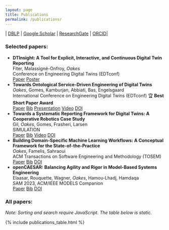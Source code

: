 ```yaml
---
layout: page
title: Publications
permalink: /publications/
---
```


| [DBLP](https://dblp.org/pid/147/8495.html) | [Google Scholar](https://scholar.google.ca/citations?user=x9H9H4QAAAAJ) | [ResearchGate](https://www.researchgate.net/profile/Bentley-Oakes) | [ORCID](https://orcid.org/0000-0001-7558-1434)|


### Selected papers:
<ul class="publications">

<li>
    <strong>DTInsight: A Tool for Explicit, Interactive, and Continuous Digital Twin Reporting</strong><br>
    Fiter, Malassigné-Onfroy, <em>Oakes</em><br>
    Conference on Engineering Digital Twins (EDTconf)<br>
    <a href="/assets/publications/Fiter2025 - DTInsight A Tool for Explicit, Interactive, and Continuous Digital Twin Reporting.pdf" class="paper" target="_blank" rel="noopener noreferrer">Paper</a>
    <a href="/assets/publications/Fiter2025 - DTInsight poster.pdf" class="poster" target="_blank" rel="noopener noreferrer">Poster</a>
</li>

  <li>
    <strong>Towards Ontological Service-Driven Engineering of Digital Twins</strong><br>
    <em>Oakes</em>, Gomes, Kamburjan, Abbiati, Bas, Engelsgaard<br>
    International Conference on Engineering Digital Twins (EDTconf) 🏆 <b>Best Short Paper Award</b><br>
    <a href="/assets/publications/Oakes2024-Towards_Ontological_Service-Driven_Engineering_of_Digital_Twins.pdf" class="paper" target="_blank" rel="noopener noreferrer">Paper</a>
    <a href="/assets/publications/bib/Oakes2024ServiceDriven.bib" class="bib" target="_blank" rel="noopener noreferrer">Bib</a>
    <a href="/assets/publications/Oakes2024-Towards_Ontological_Service-Driven_Engineering_of_Digital_Twins_presentation.pdf" class="presentation" target="_blank" rel="noopener noreferrer">Presentation</a>
    <a href="https://www.youtube.com/watch?v=eOTbvIJvfwg&list=PL5_r5D9dG-fdkhDut56KVw01umNdZFsH9" class="video" target="_blank" rel="noopener noreferrer">Video</a>
    <a href="https://doi.org/10.1145/3652620.3688261" class="doi" target="_blank" rel="noopener noreferrer">DOI</a>  
</li>

  <li>
    <strong>Towards a Systematic Reporting Framework for Digital Twins: A Cooperative Robotics Case Study</strong><br>
    Gil, <em>Oakes</em>, Gomes, Frasheri, Larsen<br>
    SIMULATION<br>
    <a href="/assets/publications/Gil2024-Towards_a_Systematic_Reporting_Framework_for_Digital_Twins.pdf" class="paper" target="_blank" rel="noopener noreferrer">Paper</a>
    <a href="/assets/publications/bib/gil2024towardssystematicreporting.bib" class="bib" target="_blank" rel="noopener noreferrer">Bib</a>
    <a href="https://www.youtube.com/watch?v=sfs1TGG-Mf4" class="video" target="_blank" rel="noopener noreferrer">Video</a>
    <a href="https://doi.org/10.1177/00375497241261406" class="doi" target="_blank" rel="noopener noreferrer">DOI</a>  
</li>

  <li>
    <strong>Building Domain-Specific Machine Learning Workflows: A Conceptual Framework for the State-of-the-Practice</strong><br>
    <em>Oakes</em>, Famelis, Sahraoui<br>
    ACM Transactions on Software Engineering and Methodology (TOSEM)<br>
    <a href="/assets/publications/Oakes2023%20-%20Building Domain-Specific Machine Learning Workflows: A Conceptual Framework for the State-of-the-Practice.pdf" class="paper" target="_blank" rel="noopener noreferrer">Paper</a>
    <a href="/assets/publications/bib/Oakes2024BuildingDomainSpecific.bib" class="bib" target="_blank" rel="noopener noreferrer">Bib</a>
    <a href="https://doi.org/10.1145/3638243" class="doi" target="_blank" rel="noopener noreferrer">DOI</a>  
</li>

  <li>
    <strong>openCAESAR: Balancing Agility and Rigor in Model-Based Systems Engineering</strong><br>
    Elaasar, Rouquette, Wagner, <em>Oakes</em>, Hamou-Lhadj, Hamdaqa<br>
    SAM 2023, ACM/IEEE MODELS Companion<br>
    <a href="/assets/publications/Elaasar2023%20-%20openCAESAR%20Balancing%20Agility%20and%20Rigor%20in%20Model-Based%20Systems%20Engineering.pdf" class="paper" target="_blank" rel="noopener noreferrer">Paper</a>
    <a href="/assets/publications/bib/elaasar2023opencaesar.bib" class="bib" target="_blank" rel="noopener noreferrer">Bib</a>
    <a href="https://doi.org/10.1109/MODELS-C59198.2023.00051" class="doi" target="_blank" rel="noopener noreferrer">DOI</a>  
</li>

</ul>


### All papers:

<noscript>
  <p><em>Note: Sorting and search require JavaScript. The table below is static.</em></p>
</noscript>

{% include publications_table.html %}

<link href="https://cdn.datatables.net/v/dt/dt-2.3.4/datatables.min.css" rel="stylesheet" integrity="sha384-pmGS6IIcXhAVIhcnh9X/mxffzZNHbuxboycGuQQoP3pAbb0SwlSUUHn2v22bOenI" crossorigin="anonymous">

<!-- jQuery + DataTables -->
<script src="https://code.jquery.com/jquery-3.7.1.min.js"></script>
<script src="https://cdn.datatables.net/v/dt/jq-3.7.0/dt-2.3.4/datatables.min.js" integrity="sha384-mtJ3+H/dkUyvhmcXYSyIZyaeG0TnEkh91c1JwFkrkBLHBv8oQ3lFjUp8xfDan41b" crossorigin="anonymous"></script>
<script>
  new DataTable('#pubs', {
    paging: false,
    order: [[0, 'desc'], [2, 'asc']],
    columnDefs: [
      { orderable: true, targets: [0,1,2] },
      { orderable: false, targets: [3,4,5] }
    ]
  });
</script>



